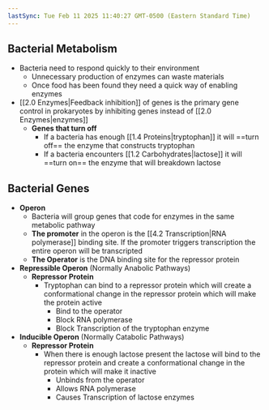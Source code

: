 ```yaml
---
lastSync: Tue Feb 11 2025 11:40:27 GMT-0500 (Eastern Standard Time)
---
```

## Bacterial Metabolism
- Bacteria need to respond quickly to their environment
	- Unnecessary production of enzymes can waste materials
	- Once food has been found they need a quick way of enabling enzymes
- [[2.0 Enzymes|Feedback inhibition]] of genes is the primary gene control in prokaryotes by inhibiting genes instead of [[2.0 Enzymes|enzymes]]
	- **Genes that turn off**
		- If a bacteria has enough [[1.4 Proteins|tryptophan]] it will ==turn off== the enzyme that constructs tryptophan
		- If a bacteria encounters [[1.2 Carbohydrates|lactose]] it will ==turn on== the enzyme that will breakdown lactose
## Bacterial Genes
- **Operon**
	- Bacteria will group genes that code for enzymes in the same metabolic pathway
	- **The promoter** in the operon is the [[4.2 Transcription|RNA polymerase]] binding site. If the promoter triggers transcription the entire operon will be transcripted
	- **The Operator** is the DNA binding site for the repressor protein
- **Repressible Operon** (Normally Anabolic Pathways)
	- **Repressor Protein**
		- Tryptophan can bind to a repressor protein which will create a conformational change in the repressor protein which will make the protein active
			- Bind to the operator
			- Block RNA polymerase
			- Block Transcription of the tryptophan enzyme
- **Inducible Operon** (Normally Catabolic Pathways)
	- **Repressor Protein**
		- When there is enough lactose present the lactose will bind to the repressor protein and create a conformational change in the protein which will make it inactive
			- Unbinds from the operator
			- Allows RNA polymerase
			- Causes Transcription of lactose enzymes